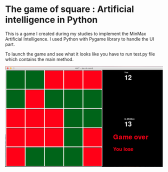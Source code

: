 # The game of square : Artificial intelligence in Python

This is a game I created during my studies to implement the MinMax Artificial Intelligence. I used Python with Pygame library to handle the UI part.

To launch the game and see what it looks like you have to run test.py file which contains the main method.

![alt text](https://raw.githubusercontent.com/Rayane-K/Artificial-Intelligence-in-Python/master/screen.png)
